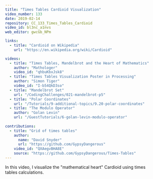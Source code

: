 ```yaml
---
title: "Times Tables Cardioid Visualization"
video_number: 133
date: 2019-02-14
repository: CC_133_Times_Tables_Cardioid
video_id: bl3nc_a1nvs
web_editor: gwcGb_NPm

links:
  - title: "Cardioid on Wikipedia"
    url: "https://en.wikipedia.org/wiki/Cardioid"

videos:
  - title: "Times Tables, Mandelbrot and the Heart of Mathematics"
    author: "Mathologer"
    video_id: "qhbuKbxJsk8"
  - title: "Times Tables Visualization Poster in Processing"
    author: "Simon Tiger"
    video_id: "I-b54QkD3so"
  - title: "Mandelbrot Set"
    url: "/CodingChallenges/021-mandelbrot-p5"
  - title: "Polar Coordinates"
    url: "/Tutorials/9-additional-topics/9.20-polar-coordinates"
  - title: "The Modulo Operator"
    author: "Golan Levin"
    url: "/GuestTutorials/6-golan-levin-modulo-operator"
    
contributions:
  - title: "Grid of times tables"
    author:
      name: "David Snyder"
      url: "https://github.com/GypsyDangerous"
    video_id: "QXAegvBHA8E"
    source: "https://github.com/GypsyDangerous/Times-Tables"
---
```

In this video, I visualize the "mathematical heart" Cardioid using times tables calculations.
